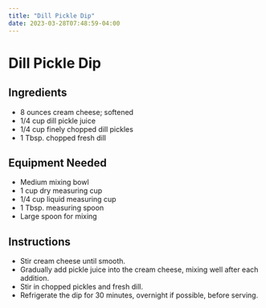 ```yaml
---
title: "Dill Pickle Dip"
date: 2023-03-28T07:48:59-04:00
---
```


# Dill Pickle Dip

## Ingredients

- 8 ounces cream cheese; softened
- 1/4 cup dill pickle juice
- 1/4 cup finely chopped dill pickles
- 1 Tbsp. chopped fresh dill 

## Equipment Needed

- Medium mixing bowl
- 1 cup dry measuring cup
- 1/4 cup liquid measuring cup
- 1 Tbsp. measuring spoon
- Large spoon for mixing

## Instructions

- Stir cream cheese until smooth.
- Gradually add pickle juice into the cream cheese, mixing well after each addition.
- Stir in chopped pickles and fresh dill.
- Refrigerate the dip for 30 minutes, overnight if possible, before serving.
